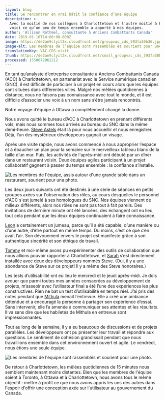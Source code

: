 ```yaml
---
layout: blog
title: Se rencontrer en vrai bâtit la confiance d’une équipe
description: >-
  Avec la moitié de nos collègues à Charlottetown et l'autre moitié à Ottawa,
  voici ce qu’un peu de temps ensemble a apporté à nos équipes.
author: 'Allison Rothmel, consultante à Anciens Combattants Canada'
date: 2019-01-10T14:00:00.000Z
image: https://de2an9clyit2x.cloudfront.net/groupvac_cds_593fa30b36.jpg
image-alt: Les membres de l’équipe sont rassemblés et sourient pour une photo.
translationKey: VAC-CDS-visit
thumb: https://de2an9clyit2x.cloudfront.net/small_groupvac_cds_593fa30b36.jpg
processed: 1550672962212
---
```

En tant qu’analyste d’entreprise consultante à Anciens Combattants Canada (ACC) à Charlottetown, en partenariat avec le Service numérique canadien (SNC), il est difficile de participer à un projet en cours alors que les équipes sont situées dans différentes villes. Malgré nos mêlées quotidiennes à distance, nous ne faisons pas connaissance avec tout le monde, et il est difficile d’associer une voix à un nom sans s’être jamais rencontrés. 

Notre voyage d’équipe à Ottawa a complètement changé la donne.

Nous avons quitté le bureau d’ACC à Charlottetown en prenant différents vols, mais nous sommes tous arrivés au bureau du SNC dans la même demi-heure. [Steve Astels](https://twitter.com/sastels) était là pour nous accueillir et nous enregistrer. Déjà, l’un des mystérieux développeurs gagnait un visage.

Après une visite rapide, nous avons commencé à nous approprier l’espace et à ébaucher un plan pour la semaine sur le merveilleux tableau blanc de la taille d’un mur. Puis, les activités de l'après-midi ont débuté par un dîner dans un restaurant voisin. Deux équipes agiles participant à un projet collaboratif gagnent à passer du temps ensemble : la confiance s’installe.

![Les membres de l'équipe, assis autour d'une grande table dans un restaurant, sourient pour une photo.](https://de2an9clyit2x.cloudfront.net/lunchvac_cds_9e08e55188.jpg)

Les deux jours suivants ont été destinés à une série de séances en petits groupes axées sur l'observation des rôles, au cours desquelles le personnel d'ACC s'est jumelé à ses homologues du SNC. Nos équipes viennent de milieux différents, alors nos rôles ne sont pas tout à fait pareils. Des invitations de dernière minute ont été lancées, des échangent ont eu lieu, tout cela pendant que les deux équipes continuaient à faire connaissance.

[Leon](https://www.linkedin.com/in/le0nl/) a certainement un jumeau, parce qu’il a été capable, d’une manière ou d’une autre, d’être partout en même temps. Du moins, c’est ce que c’en avait l’air. Son dévouement envers le projet est manifeste grâce à son authentique sincérité et son éthique de travail.

[Tommy](https://www.linkedin.com/in/thomas-craig-2421b46/) et moi-même avons pu expérimenter des outils de collaboration que nous allions pouvoir rapporter à Charlottetown, et [Sarah](https://github.com/SupeDeDupe) s’est directement installée avec deux des développeurs nommés Steve. (Oui, il y a une abondance de Steve sur ce projet! Il y a même des Steve honoraires.)

Les tests d’utilisabilité ont eu lieu le mercredi et le jeudi après-midi. Je dois avouer que parmi toutes mes années consacrées au développement de projets, m’asseoir avec l’utilisateur final a été l’une des expériences les plus constructives. Rien ne bat un test d’utilisabilité en temps réel. J’ai pris des notes pendant que [Mithula](https://twitter.com/MithulaNaik) menait l’entrevue. Elle a créé une ambiance détendue et a encouragé la personne à partager son expérience d’essai. Sans intervenir, elle l’a amenée à communiquer ses attentes et les résultats. Il va sans dire que les habiletés de Mithula en entrevue sont impressionnantes.

Tout au long de la semaine, il y a eu beaucoup de discussions et de projets parallèles. Les développeurs ont pu présenter leur travail et répondre aux questions. Le sentiment de cohésion grandissait pendant que nous travaillions ensemble dans cet environnement ouvert et agile. Le vendredi, nous étions une seule équipe.

![Les membres de l'équipe sont rassemblés et sourient pour une photo.](https://de2an9clyit2x.cloudfront.net/groupvac_cds_593fa30b36.jpg)

De retour à Charlottetown, les mêlées quotidiennes de 15 minutes nous semblent maintenant moins distantes. Bien que les membres de l'équipe soient à Toronto, à Ottawa et à Charlottetown, nous avons tous le même objectif : mettre à profit ce que nous avons appris les uns des autres dans l'espoir d'offrir une conception axée sur l'utilisateur au gouvernement du Canada.

